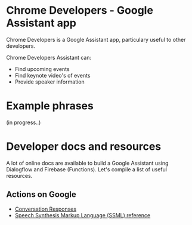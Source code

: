 # Chrome Developers - Google Assistant app

Chrome Developers is a Google Assistant app, particulary useful to other developers.

Chrome Developers Assistant can:
- Find upcoming events
- Find keynote video's of events
- Provide speaker information

# Example phrases
(in progress..)

# Developer docs and resources

A lot of online docs are available to build a Google Assistant using Dialogflow and Firebase (Functions). Let's compile a list of useful resources. 

## Actions on Google
- [Conversation Responses](https://developers.google.com/actions/assistant/responses)
- [Speech Synthesis Markup Language (SSML) reference](https://developers.google.com/actions/reference/ssml)

